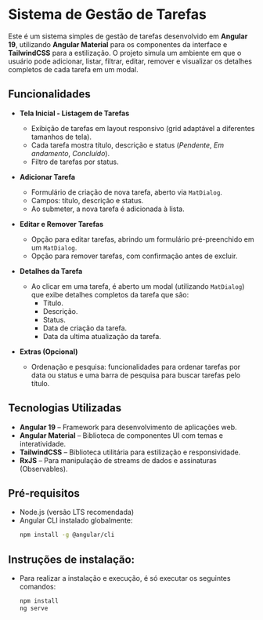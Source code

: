 # Sistema de Gestão de Tarefas

Este é um sistema simples de gestão de tarefas desenvolvido em **Angular 19**, utilizando **Angular Material** para os componentes da interface e **TailwindCSS** para a estilização. O projeto simula um ambiente em que o usuário pode adicionar, listar, filtrar, editar, remover e visualizar os detalhes completos de cada tarefa em um modal.

## Funcionalidades

- **Tela Inicial - Listagem de Tarefas**
  - Exibição de tarefas em layout responsivo (grid adaptável a diferentes tamanhos de tela).
  - Cada tarefa mostra título, descrição e status (*Pendente*, *Em andamento*, *Concluído*).
  - Filtro de tarefas por status.

- **Adicionar Tarefa**
  - Formulário de criação de nova tarefa, aberto via `MatDialog`.
  - Campos: título, descrição e status.
  - Ao submeter, a nova tarefa é adicionada à lista.

- **Editar e Remover Tarefas**
  - Opção para editar tarefas, abrindo um formulário pré-preenchido em um `MatDialog`.
  - Opção para remover tarefas, com confirmação antes de excluir.

- **Detalhes da Tarefa**
  - Ao clicar em uma tarefa, é aberto um modal (utilizando `MatDialog`) que exibe detalhes completos da tarefa que são:
	- Título.
	- Descrição.
	- Status.
	- Data de criação da tarefa.
	- Data da ultima atualização da tarefa.


- **Extras (Opcional)**
  - Ordenação e pesquisa: funcionalidades para ordenar tarefas por data ou status e uma barra de pesquisa para buscar tarefas pelo título.

## Tecnologias Utilizadas

- **Angular 19** – Framework para desenvolvimento de aplicações web.
- **Angular Material** – Biblioteca de componentes UI com temas e interatividade.
- **TailwindCSS** – Biblioteca utilitária para estilização e responsividade.
- **RxJS** – Para manipulação de streams de dados e assinaturas (Observables).

## Pré-requisitos

- Node.js (versão LTS recomendada)
- Angular CLI instalado globalmente:
  ```bash
  npm install -g @angular/cli

## Instruções de instalação:
 - Para realizar a instalação e execução, é só executar os seguintes comandos: 
    ```bash
    npm install
    ng serve 
  